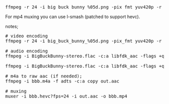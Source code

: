 <pre>ffmpeg -r 24 -i big_buck_bunny_%05d.png -pix_fmt yuv420p -r 24 -f yuv4mpegpipe - 2> /dev/null | x265 --crf 20 -o bbb.hevc - --y4m</pre>

For mp4 muxing you can use l-smash (patched to support hevc).

notes;

<pre># video encoding
ffmpeg -r 24 -i big_buck_bunny_%05d.png -pix_fmt yuv420p -r 24 -f yuv4mpegpipe - 2> /dev/null | x265 --crf 26 -o bbb.hevc - --y4m

# audio encoding
ffmpeg -i BigBuckBunny-stereo.flac -c:a libfdk_aac -flags +qscale -global_quality 3 -afterburner 1 -vn bbbHIFI.m4a

ffmpeg -i BigBuckBunny-stereo.flac -c:a libfdk_aac -flags +qscale -global_quality 3 -afterburner 1 -f adts bbbHIFI.aac

# m4a to raw aac (if needed);
ffmpeg -i bbb.m4a -f adts -c:a copy out.aac

# muxing
muxer -i bbb.hevc?fps=24 -i out.aac -o bbb.mp4</pre>